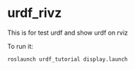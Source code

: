 # urdf_rivz
This is for test urdf and show urdf on rviz

To run it:
```
roslaunch urdf_tutorial display.launch
```
